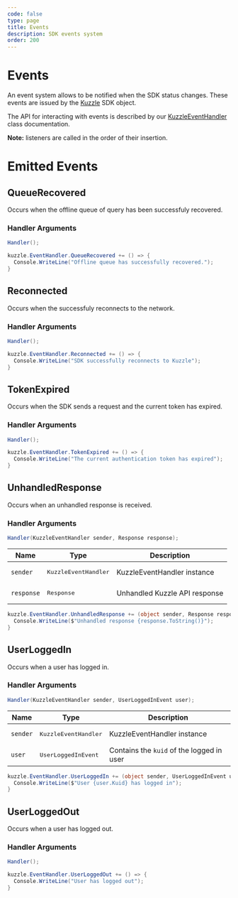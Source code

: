 ```yaml
---
code: false
type: page
title: Events
description: SDK events system
order: 200
---
```


# Events

An event system allows to be notified when the SDK status changes. These events are issued by the [Kuzzle](/sdk/csharp/2/core-classes/kuzzle) SDK object.

The API for interacting with events is described by our [KuzzleEventHandler](/sdk/csharp/2/core-classes/kuzzle-event-handler) class documentation.

**Note:** listeners are called in the order of their insertion.

# Emitted Events

## QueueRecovered

Occurs when the offline queue of query has been successfuly recovered.

### Handler Arguments

```csharp
Handler();
```

```csharp
kuzzle.EventHandler.QueueRecovered += () => {
  Console.WriteLine("Offline queue has successfully recovered.");
}
```

## Reconnected

Occurs when the successfuly reconnects to the network.

### Handler Arguments

```csharp
Handler();
```

```csharp
kuzzle.EventHandler.Reconnected += () => {
  Console.WriteLine("SDK successfully reconnects to Kuzzle");
}
```

## TokenExpired

Occurs when the SDK sends a request and the current token has expired.

### Handler Arguments

```csharp
Handler();
```

```csharp
kuzzle.EventHandler.TokenExpired += () => {
  Console.WriteLine("The current authentication token has expired");
}
```

## UnhandledResponse

Occurs when an unhandled response is received.

### Handler Arguments

```csharp
Handler(KuzzleEventHandler sender, Response response);
```

| Name | Type               | Description                       |
| ---- | ------------------ | --------------------------------- |
| `sender` | <pre>KuzzleEventHandler</pre> | KuzzleEventHandler instance |
| `response` | <pre>Response</pre>  | Unhandled Kuzzle API response     |

```csharp
kuzzle.EventHandler.UnhandledResponse += (object sender, Response response) => {
  Console.WriteLine($"Unhandled response {response.ToString()}");
}
```

## UserLoggedIn

Occurs when a user has logged in.

### Handler Arguments

```csharp
Handler(KuzzleEventHandler sender, UserLoggedInEvent user);
```

| Name | Type               | Description                       |
| ---- | ------------------ | --------------------------------- |
| `sender` | <pre>KuzzleEventHandler</pre> | KuzzleEventHandler instance |
| `user` | <pre>UserLoggedInEvent</pre>  | Contains the `kuid` of the logged in user     |

```csharp
kuzzle.EventHandler.UserLoggedIn += (object sender, UserLoggedInEvent user) => {
  Console.WriteLine($"User {user.Kuid} has logged in");
}
```

## UserLoggedOut

Occurs when a user has logged out.

### Handler Arguments

```csharp
Handler();
```

```csharp
kuzzle.EventHandler.UserLoggedOut += () => {
  Console.WriteLine("User has logged out");
}
```
